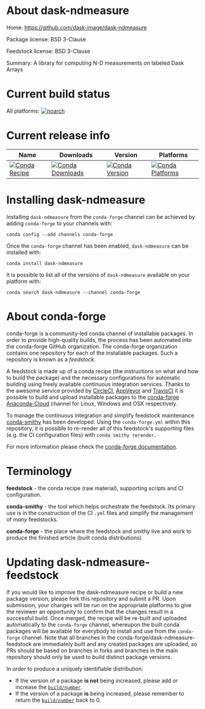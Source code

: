 About dask-ndmeasure
====================

Home: https://github.com/dask-image/dask-ndmeasure

Package license: BSD 3-Clause

Feedstock license: BSD 3-Clause

Summary: A library for computing N-D measurements on labeled Dask Arrays



Current build status
====================

All platforms:
[![noarch](https://img.shields.io/circleci/project/github/conda-forge/dask-ndmeasure-feedstock/master.svg?label=noarch)](https://circleci.com/gh/conda-forge/dask-ndmeasure-feedstock)

Current release info
====================

| Name | Downloads | Version | Platforms |
| --- | --- | --- | --- |
| [![Conda Recipe](https://img.shields.io/badge/recipe-dask--ndmeasure-green.svg)](https://anaconda.org/conda-forge/dask-ndmeasure) | [![Conda Downloads](https://img.shields.io/conda/dn/conda-forge/dask-ndmeasure.svg)](https://anaconda.org/conda-forge/dask-ndmeasure) | [![Conda Version](https://img.shields.io/conda/vn/conda-forge/dask-ndmeasure.svg)](https://anaconda.org/conda-forge/dask-ndmeasure) | [![Conda Platforms](https://img.shields.io/conda/pn/conda-forge/dask-ndmeasure.svg)](https://anaconda.org/conda-forge/dask-ndmeasure) |

Installing dask-ndmeasure
=========================

Installing `dask-ndmeasure` from the `conda-forge` channel can be achieved by adding `conda-forge` to your channels with:

```
conda config --add channels conda-forge
```

Once the `conda-forge` channel has been enabled, `dask-ndmeasure` can be installed with:

```
conda install dask-ndmeasure
```

It is possible to list all of the versions of `dask-ndmeasure` available on your platform with:

```
conda search dask-ndmeasure --channel conda-forge
```


About conda-forge
=================

conda-forge is a community-led conda channel of installable packages.
In order to provide high-quality builds, the process has been automated into the
conda-forge GitHub organization. The conda-forge organization contains one repository
for each of the installable packages. Such a repository is known as a *feedstock*.

A feedstock is made up of a conda recipe (the instructions on what and how to build
the package) and the necessary configurations for automatic building using freely
available continuous integration services. Thanks to the awesome service provided by
[CircleCI](https://circleci.com/), [AppVeyor](http://www.appveyor.com/)
and [TravisCI](https://travis-ci.org/) it is possible to build and upload installable
packages to the [conda-forge](https://anaconda.org/conda-forge)
[Anaconda-Cloud](http://docs.anaconda.org/) channel for Linux, Windows and OSX respectively.

To manage the continuous integration and simplify feedstock maintenance
[conda-smithy](http://github.com/conda-forge/conda-smithy) has been developed.
Using the ``conda-forge.yml`` within this repository, it is possible to re-render all of
this feedstock's supporting files (e.g. the CI configuration files) with ``conda smithy rerender``.

For more information please check the [conda-forge documentation](https://conda-forge.org/docs/).

Terminology
===========

**feedstock** - the conda recipe (raw material), supporting scripts and CI configuration.

**conda-smithy** - the tool which helps orchestrate the feedstock.
                   Its primary use is in the construction of the CI ``.yml`` files
                   and simplify the management of *many* feedstocks.

**conda-forge** - the place where the feedstock and smithy live and work to
                  produce the finished article (built conda distributions)


Updating dask-ndmeasure-feedstock
=================================

If you would like to improve the dask-ndmeasure recipe or build a new
package version, please fork this repository and submit a PR. Upon submission,
your changes will be run on the appropriate platforms to give the reviewer an
opportunity to confirm that the changes result in a successful build. Once
merged, the recipe will be re-built and uploaded automatically to the
`conda-forge` channel, whereupon the built conda packages will be available for
everybody to install and use from the `conda-forge` channel.
Note that all branches in the conda-forge/dask-ndmeasure-feedstock are
immediately built and any created packages are uploaded, so PRs should be based
on branches in forks and branches in the main repository should only be used to
build distinct package versions.

In order to produce a uniquely identifiable distribution:
 * If the version of a package **is not** being increased, please add or increase
   the [``build/number``](http://conda.pydata.org/docs/building/meta-yaml.html#build-number-and-string).
 * If the version of a package **is** being increased, please remember to return
   the [``build/number``](http://conda.pydata.org/docs/building/meta-yaml.html#build-number-and-string)
   back to 0.